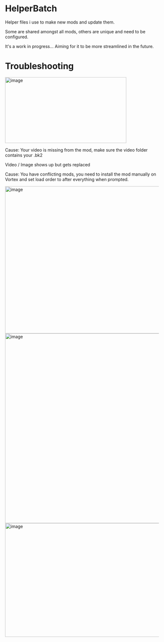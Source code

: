 # HelperBatch

Helper files i use to make new mods and update them. 

Some are shared amongst all mods, others are unique and need to be configured.

It's a work in progress... Aiming for it to be more streamlined in the future. 

# Troubleshooting

<img width="397" height="215" alt="image" src="https://github.com/user-attachments/assets/22e129c0-cb9d-42a6-95d2-19c1fb2b1610" />

Cause: Your video is missing from the mod, make sure the video folder contains your .bk2

Video / Image shows up but gets replaced

Cause: You have conflicting mods, you need to install the mod manually on Vortex and set load order to after everything when prompted.

<img width="629" height="480" alt="image" src="https://github.com/user-attachments/assets/5e3cc82f-ed2a-4db4-b256-6f52e536aafe" />

<img width="1136" height="619" alt="image" src="https://github.com/user-attachments/assets/50bdb903-39fb-48d2-ab3b-40a6deefb256" />

<img width="1140" height="371" alt="image" src="https://github.com/user-attachments/assets/22b3ddcd-d57d-4f1d-9f86-e4cb4b93e6eb" />


